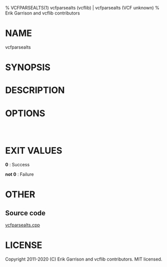 % VCFPARSEALTS(1) vcfparsealts (vcflib) | vcfparsealts (VCF unknown)
% Erik Garrison and vcflib contributors

# NAME

vcfparsealts

# SYNOPSIS



# DESCRIPTION



# OPTIONS

```



```



# EXIT VALUES

**0**
: Success

**not 0**
: Failure

# OTHER

## Source code

[vcfparsealts.cpp](https://github.com/vcflib/vcflib/blob/master/src/vcfparsealts.cpp)

# LICENSE

Copyright 2011-2020 (C) Erik Garrison and vcflib contributors. MIT licensed.

<!--
  Created with ./scripts/bin2md.rb scripts/bin2md-template.erb
-->

